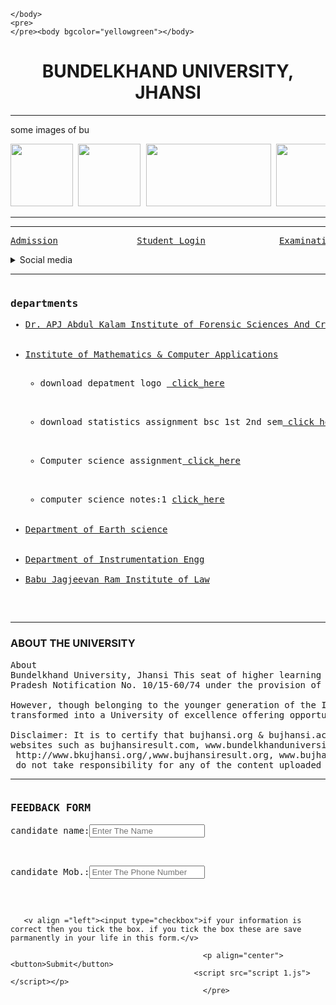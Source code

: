 <!DOCTYPE html>
<html lang="en">
<head>
    <meta charset="UTF-8">
    <meta http-equiv="X-UA-Compatible" content="IE=edge">
    <meta name="viewport" content="width=device-width, initial-scale=1.0">
    <title>BUNDELKHAND UNIVERSITY JHANSI</title>
</head>
<link rel="stylesheet"href="minchu.css">
<body>
   <div><body >
        
    </body>  
    <pre>
    </pre><body bgcolor="yellowgreen"></body>
<div>
<html><h1 align ="center">BUNDELKHAND UNIVERSITY, JHANSI</h1><hr>

<head>
<p>some images of bu </p><pre><img src="https://admission.bujhansi.ac.in/App_Themes/Glass_Acua/images/pic_2.jpg" height="100"/img> <img src="https://admission.bujhansi.ac.in/App_Themes/Glass_Acua/images/pic_1.jpg" height="100"/img> <img src="https://www.jagranimages.com/images/newimg/25052021/25_05_2021-bundelkhand_university_21675231.jpg" height="100" width="200"/img> <img src="https://encrypted-tbn0.gstatic.com/images?q=tbn:ANd9GcRtj5gYJ-IZ8XwFIlaPuXZWPs0qcFB2lCXKwg&usqp=CAU" height="100" width="200"/img></pre><hr></bgcolor></div><hr>
<!-- --this is inform result examination form & student login -->
<pre><a href="https://www.bujhansi.ac.in/dumpost/en/en-admission-2020-21"target ="_main">Admission</a>    </a>           <a href="https://academics.bujhansi.ac.in/Student/frmStudentLogin.aspx"target ="_main">Student Login</a>              <a href="https://exam.bujhansi.ac.in/BEd/frmChooseBedClass.aspx"target ="_main">Examination Form</a>                       <a href="https://exam.bujhansi.ac.in/frmViewCampusCurrentResult.aspx?cd=MwA3ADkA"target ="_main">Results</a><!-- Social Media--></pre><details><summary>Social media</summary><a href="https://www.instagram.com/accounts/login/"target="_main"> instagram</a><br><a href="https://www.facebook.com/login/"target="_main">Facebook</a><br><a href="https://twitter.com/i/flow/login?redirect_after_login=%2Flogin%3Flang%3Den"target="_main">Twiter</a><br><a href="https://www.google.com/"target="_main">Chrome</a><br></details><hr>
<!---- departments-->

 <pre><h3>departments</h3><ul><li><a href="https://ums.bujhansi.ac.in/BUJhansi/frmViewCampusFacultyProfile.aspx?FacultyID=32" >Dr. APJ Abdul Kalam Institute of Forensic Sciences And Criminology</a></li> 
     <!--   <-- --depatment logo--><li><a href="https://ums.bujhansi.ac.in/BUJhansi/frmViewCampusFacultyProfile.aspx?FacultyID=257">Institute of Mathematics & Computer Applications</a></li>                             <!--depatment logo--> <ul><li>download depatment logo <a href="https://mathematicaldepartmentbujhansi.blogspot.com/"> click_here</a></ul></li>
       <!--satistics assignment--> <ul><li>download statistics assignment bsc 1st 2nd sem<a href="https://drive.google.com/file/d/1ddAXxCcPL8pBvN0Rm7cfw9Ie-oVyGGQi/view?usp=drivesdk"target ="_main"> click here</a></ul></li>
       <!--Computer assignment--> <ul><li>Computer science assignment<a href="https://drive.google.com/file/d/1jgkc5AMW36CRgio8PiNCswQ35OmfjLgK/view?usp=drivesdk" target="_main"> click_here</a></ul></li>
       
<!-- -- computer 1 notes --><ul><li>computer science notes:1 <a href="https://acrobat.adobe uri=urn:aaid:scds:US:1c514aed-2ca0-40a8-a98a-effe2d444ec3">click_here</a> </li></ul>      
  <li><a href="https://ums.bujhansi.ac.in/BUJhansi/frmViewCampusFacultyProfile.aspx?FacultyID=185" >Department of Earth science</a></li>                
  <li><a href="https://ums.bujhansi.ac.in/BUJhansi/frmViewCampusFacultyProfile.aspx?FacultyID=128" >Department of Instrumentation Engg</li>
<li><a href="https://ums.bujhansi.ac.in/BUJhansi/frmViewCampusFacultyProfile.aspx?FacultyID=371" >Babu Jagjeevan Ram Institute of Law</a></li>
    </ul></pre
</html>
<hr>
<h3>ABOUT THE UNIVERSITY</h3><pre>About
Bundelkhand University, Jhansi This seat of higher learning came into xistence on August 26, 1975,vide Government of Uttar 
Pradesh Notification No. 10/15-60/74 under the provision of the U.P. Universities Act.

However, though belonging to the younger generation of the Indian Universities, the Bundelkhand University has fast 
transformed into a University of excellence offering opportunities to the aspiring youths to pursue higher education......Read More

Disclaimer: It is to certify that bujhansi.org & bujhansi.ac.in are the official websites of Bundelkhand Univerity Jhansi, rest of the 
websites such as bujhansiresult.com, www.bundelkhanduniversity.org.in,bundelkhanduniversity.co.in,bujhansi.ind.in,
 http://www.bkujhansi.org/,www.bujhansiresult.org, www.bujhansi.info, www.bujhansi.net are all fake website and Bundelkhand University 
 do not take responsibility for any of the content uploaded on these website.</pre>
<hr>
<pre><h3>FEEDBACK FORM</h3><p>candidate name:<input type="text"placeholder="Enter The Name">                         ENTER FEEDBACK:<input type="text"placeholder="enter your feedback"></p>     <p>candidate Mob.:<input type="text"placeholder="Enter The Phone Number"> <label for="1">                            <input type="radio"value="class 10"name="michu"id="1">Male</label>            <label for="2"><input type="radio"value="class 10"name="michu"id="2">female</label></p>                
       
       <v align ="left"><input type="checkbox">if your information is correct then you tick the box. if you tick the box these are save parmanently in your life in this form.</v> 

                                               <p align="center"> <button>Submit</button>
                                             <script src="script 1.js"></script></p>
                                               </pre>
                            
